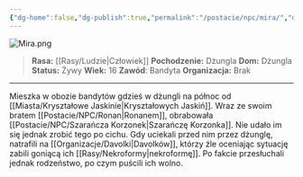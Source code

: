 ```yaml
---
{"dg-home":false,"dg-publish":true,"permalink":"/postacie/npc/mira/","dgPassFrontmatter":true}
---
```


![Mira.png](/img/user/Vault/Grafiki/NPC/Mira.png)

> **Rasa:** [[Rasy/Ludzie\|Człowiek]]
> **Pochodzenie:** Dżungla
> **Dom:** Dżungla
> **Status:** Żywy
> **Wiek:** 16
> **Zawód**: Bandyta
> **Organizacja:** Brak

---

Mieszka w obozie bandytów gdzieś w dżungli na północ od [[Miasta/Kryształowe Jaskinie\|Kryształowych Jaskiń]]. Wraz ze swoim bratem [[Postacie/NPC/Ronan\|Ronanem]], obrabowała [[Postacie/NPC/Szarańcza Korzonek\|Szarańczę Korzonka]]. Nie udało im się jednak zrobić tego po cichu. Gdy uciekali przed nim przez dżunglę, natrafili na [[Organizacje/Davolki\|Davolków]], którzy źle oceniając sytuację zabili goniącą ich [[Rasy/Nekroformy\|nekroformę]]. Po fakcie przesłuchali jednak rodzeństwo, po czym puścili ich wolno.